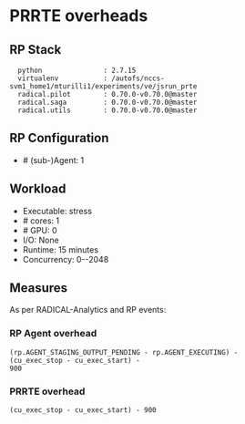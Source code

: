 # PRRTE overheads

## RP Stack
```
  python               : 2.7.15
  virtualenv           : /autofs/nccs-svm1_home1/mturilli1/experiments/ve/jsrun_prte
  radical.pilot        : 0.70.0-v0.70.0@master
  radical.saga         : 0.70.0-v0.70.0@master
  radical.utils        : 0.70.0-v0.70.0@master
```

## RP Configuration
- \# (sub-)Agent: 1

## Workload
- Executable: stress
- \# cores: 1
- \# GPU: 0
- I/O: None
- Runtime: 15 minutes
- Concurrency: 0--2048

## Measures
As per RADICAL-Analytics and RP events:

### RP Agent overhead
```
(rp.AGENT_STAGING_OUTPUT_PENDING - rp.AGENT_EXECUTING) -
(cu_exec_stop - cu_exec_start) -
900
```

### PRRTE overhead
```
(cu_exec_stop - cu_exec_start) - 900
